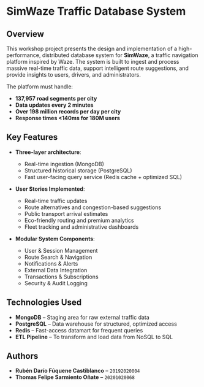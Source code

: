 # SimWaze Traffic Database System

## Overview

This workshop project presents the design and implementation of a high-performance, distributed database system for **SimWaze**, a traffic navigation platform inspired by Waze. The system is built to ingest and process massive real-time traffic data, support intelligent route suggestions, and provide insights to users, drivers, and administrators.

The platform must handle:
- **137,957 road segments per city**
- **Data updates every 2 minutes**
- **Over 198 million records per day per city**
- **Response times <140ms for 180M users**

## Key Features

- **Three-layer architecture**: 
  - Real-time ingestion (MongoDB)
  - Structured historical storage (PostgreSQL)
  - Fast user-facing query service (Redis cache + optimized SQL)

- **User Stories Implemented**:
  - Real-time traffic updates
  - Route alternatives and congestion-based suggestions
  - Public transport arrival estimates
  - Eco-friendly routing and premium analytics
  - Fleet tracking and administrative dashboards

- **Modular System Components**:
  - User & Session Management
  - Route Search & Navigation
  - Notifications & Alerts
  - External Data Integration
  - Transactions & Subscriptions
  - Security & Audit Logging

## Technologies Used

- **MongoDB** – Staging area for raw external traffic data
- **PostgreSQL** – Data warehouse for structured, optimized access
- **Redis** – Fast-access datamart for frequent queries
- **ETL Pipeline** – To transform and load data from NoSQL to SQL

## Authors

- **Rubén Darío Fúquene Castiblanco** – `20192020004`  
- **Thomas Felipe Sarmiento Oñate** – `20201020068`

